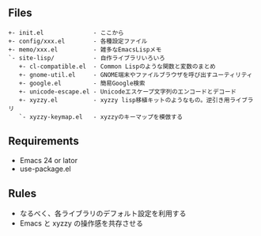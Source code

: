 ## Files

```
+- init.el              - ここから
+- config/xxx.el        - 各種設定ファイル
+- memo/xxx.el          - 雑多なEmacsLispメモ
`- site-lisp/           - 自作ライブラリいろいろ
   +- cl-compatible.el  - Common Lispのような関数と変数のまとめ
   +- gnome-util.el     - GNOME端末やファイルブラウザを呼び出すユーティリティ
   +- google.el         - 簡易Google検索
   +- unicode-escape.el - Unicodeエスケープ文字列のエンコードとデコード
   +- xyzzy.el          - xyzzy lisp移植キットのようなもの。逆引き用ライブラリ
   `- xyzzy-keymap.el   - xyzzyのキーマップを模倣する
```

## Requirements

- Emacs 24 or lator
- use-package.el

## Rules

- なるべく、各ライブラリのデフォルト設定を利用する
- Emacs と xyzzy の操作感を共存させる
